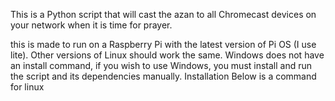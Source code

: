 This is a Python script that will cast the azan to all Chromecast devices on your network when it is time for prayer.

this is made to run on a Raspberry Pi with the latest version of Pi OS (I use lite). Other versions of Linux should work the same. Windows does not have an install command,
if you wish to use Windows, you must install and run the script and its dependencies manually.
Installation
Below is a command for linux


